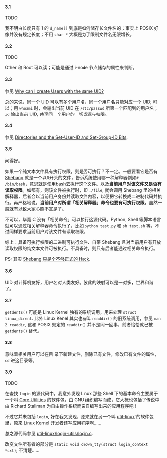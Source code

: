 #### 3.1

TODO

我不明白长度只有 1 的 `d_name[]` 到底是如何储存长文件名的；事实上 POSIX 好像并没有规定长度；不用 `char *` 大概是为了限制文件名无限增长。

#### 3.2

TODO

Other 和 Root 可以读；可能是通过 i-node 节点储存的属性来判断。

#### 3.3

参见 [Why can I create Users with the same UID?](http://askubuntu.com/a/427137/117159) 

总的来说，同一个 UID 可以有多个用户名，同一个用户名只能对应一个 UID; 可以；用 `whoami` 时，会输出当前 UID 在 `/etc/passwd` 所第一个匹配到的用户名；`id` 输出当前 UID; 共享同一个用户的一切资源与权限。

#### 3.4

参见 [Directories and the Set-User-ID and Set-Group-ID Bits](https://www.gnu.org/software/coreutils/manual/html_node/Directory-Setuid-and-Setgid.html).

#### 3.5

问得好。

如果一个纯文本文件具有执行权限，则是否可执行？不一定。一般要看它是否有 [Shebang](http://en.wikipedia.org/wiki/Shebang_%28Unix%29),就是一个以#开头的文件，告诉系统使用哪一种解释器例如`# /bin/bash`，意思就是使用bash去执行这个文件。以及**当前用户对该文件又是否有读取权限**。如都有，则该文件被执行时，即 `./file`, 就会调用 Shebang 里的相关解释器，后者会以当前用户身份并读取文件内容，以便把它转换成二进制代码并执行。再严格地说，**当前用户对所谓「相关解释器」命令也要有可执行权限**，虽然一般就有以致大家心照不宣是了。

不可以，毕竟 C 没有「相关命令」可以执行这源代码。Python, Shell 等脚本语言就可以通过相关解释器命令执行了，比如 `python test.py` 和 `sh test.sh` 等，不过同样要求当前用户对该文件有读取权限。

综上：具备可执行权限的二进制可执行文件、自带 Shebang 且对当前用户有开放读取权限的纯文本文件可被执行。不具备时，则只有后者能通过相关命令执行。

PS: 其实 [Shebang 只是个不够正式的 Hack](http://www.soimort.org/posts/141/).

#### 3.6

UID 对计算机友好，用户名对人类友好。彼此的映射可以是一对多，世界和谐了。

#### 3.7

`getdents()` 可能是 Linux Kernel 独有的系统调用，用来处理 `struct linux_dirent`. 此外 Linux Kenel 其实也有叫 `readdir()` 的旧系统调用，参见 `man 2 readdir`, 这和 POSIX 规定的 `readdir()` 并不是同一回事，前者恰恰就已被 `getdents()` 替代。

#### 3.8

意味着相关用户可以在目
录下新建文件，删除已有文件，修改已有文件的属性，`cd` 进这目录等。

#### 3.9

TODO

在查找 `login` 的源代码中，我意外发现 Linux 那些 Shell 下的基本命令主要属于一个叫 [Core Utilities](http://stackoverflow.com/questions/11528267/where-can-i-find-source-code-for-linux-core-commands) 的软件包，由 GNU 组织编写而成，它大概也包括了传说中由 Richard Stallman 为自由操作系统而亲自编写出来的应用程序吧！

不过它并未包括 `login`, 好在我又发现，原来就在另一个叫 [util-linux](http://en.wikipedia.org/wiki/Util-linux)`的软件包里，原来 Linux Kernel 开发者还写应用程序啊……

总之源代码参见 [util-linux/login-utils/login.c](https://github.com/karelzak/util-linux/blob/master/login-utils/login.c).

改变文件所有者的部分是 `static void chown_tty(struct login_context *cxt)`; 不清楚……
